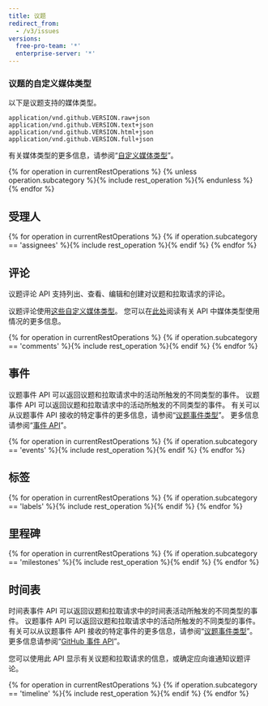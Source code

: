 ```yaml
---
title: 议题
redirect_from:
  - /v3/issues
versions:
  free-pro-team: '*'
  enterprise-server: '*'
---
```


### 议题的自定义媒体类型

以下是议题支持的媒体类型。

    application/vnd.github.VERSION.raw+json
    application/vnd.github.VERSION.text+json
    application/vnd.github.VERSION.html+json
    application/vnd.github.VERSION.full+json

有关媒体类型的更多信息，请参阅“[自定义媒体类型](/rest/overview/media-types)”。

{% for operation in currentRestOperations %}
  {% unless operation.subcategory %}{% include rest_operation %}{% endunless %}
{% endfor %}

## 受理人

{% for operation in currentRestOperations %}
  {% if operation.subcategory == 'assignees' %}{% include rest_operation %}{% endif %}
{% endfor %}

## 评论

议题评论 API 支持列出、查看、编辑和创建对议题和拉取请求的评论。

议题评论使用[这些自定义媒体类型](#custom-media-types)。 您可以在[此处](/v3/media/)阅读有关 API 中媒体类型使用情况的更多信息。

{% for operation in currentRestOperations %}
  {% if operation.subcategory == 'comments' %}{% include rest_operation %}{% endif %}
{% endfor %}

## 事件

议题事件 API 可以返回议题和拉取请求中的活动所触发的不同类型的事件。 议题事件 API 可以返回议题和拉取请求中的活动所触发的不同类型的事件。 有关可以从议题事件 API 接收的特定事件的更多信息，请参阅“[议题事件类型](/developers/webhooks-and-events/issue-event-types)”。 更多信息请参阅“[事件 API](/developers/webhooks-and-events/github-event-types)”。

{% for operation in currentRestOperations %}
  {% if operation.subcategory == 'events' %}{% include rest_operation %}{% endif %}
{% endfor %}

## 标签

{% for operation in currentRestOperations %}
  {% if operation.subcategory == 'labels' %}{% include rest_operation %}{% endif %}
{% endfor %}

## 里程碑

{% for operation in currentRestOperations %}
  {% if operation.subcategory == 'milestones' %}{% include rest_operation %}{% endif %}
{% endfor %}

## 时间表

时间表事件 API 可以返回议题和拉取请求中的时间表活动所触发的不同类型的事件。 议题事件 API 可以返回议题和拉取请求中的活动所触发的不同类型的事件。 有关可以从议题事件 API 接收的特定事件的更多信息，请参阅“[议题事件类型](/developers/webhooks-and-events/issue-event-types)”。 更多信息请参阅“[GitHub 事件 API](/developers/webhooks-and-events/github-event-types)”。

您可以使用此 API 显示有关议题和拉取请求的信息，或确定应向谁通知议题评论。

{% for operation in currentRestOperations %}
  {% if operation.subcategory == 'timeline' %}{% include rest_operation %}{% endif %}
{% endfor %}
